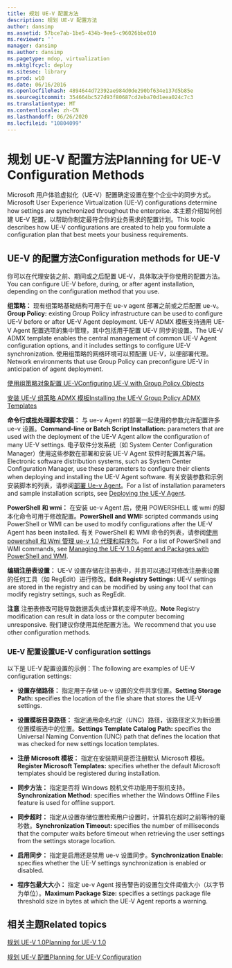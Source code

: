 ```yaml
---
title: 规划 UE-V 配置方法
description: 规划 UE-V 配置方法
author: dansimp
ms.assetid: 57bce7ab-1be5-434b-9ee5-c96026bbe010
ms.reviewer: ''
manager: dansimp
ms.author: dansimp
ms.pagetype: mdop, virtualization
ms.mktglfcycl: deploy
ms.sitesec: library
ms.prod: w10
ms.date: 06/16/2016
ms.openlocfilehash: 4894644d72392ae984d0de290bf634e137d5b85e
ms.sourcegitcommit: 354664bc527d93f80687cd2eba70d1eea024c7c3
ms.translationtype: MT
ms.contentlocale: zh-CN
ms.lasthandoff: 06/26/2020
ms.locfileid: "10804099"
---
```

# <span data-ttu-id="93b05-103">规划 UE-V 配置方法</span><span class="sxs-lookup"><span data-stu-id="93b05-103">Planning for UE-V Configuration Methods</span></span>


<span data-ttu-id="93b05-104">Microsoft 用户体验虚拟化（UE-V）配置确定设置在整个企业中的同步方式。</span><span class="sxs-lookup"><span data-stu-id="93b05-104">Microsoft User Experience Virtualization (UE-V) configurations determine how settings are synchronized throughout the enterprise.</span></span> <span data-ttu-id="93b05-105">本主题介绍如何创建 UE-V 配置，以帮助你制定最符合你的业务需求的配置计划。</span><span class="sxs-lookup"><span data-stu-id="93b05-105">This topic describes how UE-V configurations are created to help you formulate a configuration plan that best meets your business requirements.</span></span>

## <span data-ttu-id="93b05-106">UE-V 的配置方法</span><span class="sxs-lookup"><span data-stu-id="93b05-106">Configuration methods for UE-V</span></span>


<span data-ttu-id="93b05-107">你可以在代理安装之前、期间或之后配置 UE-V，具体取决于你使用的配置方法。</span><span class="sxs-lookup"><span data-stu-id="93b05-107">You can configure UE-V before, during, or after agent installation, depending on the configuration method that you use.</span></span>

<span data-ttu-id="93b05-108">**组策略：** 现有组策略基础结构可用于在 ue-v agent 部署之前或之后配置 ue-v。</span><span class="sxs-lookup"><span data-stu-id="93b05-108">**Group Policy:** existing Group Policy infrastructure can be used to configure UE-V before or after UE-V Agent deployment.</span></span> <span data-ttu-id="93b05-109">UE-V ADMX 模板支持通用 UE-V Agent 配置选项的集中管理，其中包括用于配置 UE-V 同步的设置。</span><span class="sxs-lookup"><span data-stu-id="93b05-109">The UE-V ADMX template enables the central management of common UE-V Agent configuration options, and it includes settings to configure UE-V synchronization.</span></span> <span data-ttu-id="93b05-110">使用组策略的网络环境可以预配置 UE-V，以便部署代理。</span><span class="sxs-lookup"><span data-stu-id="93b05-110">Network environments that use Group Policy can preconfigure UE-V in anticipation of agent deployment.</span></span>

[<span data-ttu-id="93b05-111">使用组策略对象配置 UE-V</span><span class="sxs-lookup"><span data-stu-id="93b05-111">Configuring UE-V with Group Policy Objects</span></span>](configuring-ue-v-with-group-policy-objects.md)

[<span data-ttu-id="93b05-112">安装 UE-V 组策略 ADMX 模板</span><span class="sxs-lookup"><span data-stu-id="93b05-112">Installing the UE-V Group Policy ADMX Templates</span></span>](installing-the-ue-v-group-policy-admx-templates.md)

<span data-ttu-id="93b05-113">**命令行或批处理脚本安装：** 与 ue-v Agent 的部署一起使用的参数允许配置许多 ue-v 设置。</span><span class="sxs-lookup"><span data-stu-id="93b05-113">**Command-line or Batch Script Installation:** parameters that are used with the deployment of the UE-V Agent allow the configuration of many UE-V settings.</span></span> <span data-ttu-id="93b05-114">电子软件分发系统（如 System Center Configuration Manager）使用这些参数在部署和安装 UE-V Agent 软件时配置其客户端。</span><span class="sxs-lookup"><span data-stu-id="93b05-114">Electronic software distribution systems, such as System Center Configuration Manager, use these parameters to configure their clients when deploying and installing the UE-V Agent software.</span></span> <span data-ttu-id="93b05-115">有关安装参数和示例安装脚本的列表，请参阅[部署 Ue-v Agent](deploying-the-ue-v-agent.md)。</span><span class="sxs-lookup"><span data-stu-id="93b05-115">For a list of installation parameters and sample installation scripts, see [Deploying the UE-V Agent](deploying-the-ue-v-agent.md).</span></span>

<span data-ttu-id="93b05-116">**PowerShell 和 wmi：** 在安装 ue-v Agent 后，使用 POWERSHELL 或 wmi 的脚本化命令可用于修改配置。</span><span class="sxs-lookup"><span data-stu-id="93b05-116">**PowerShell and WMI:** scripted commands using PowerShell or WMI can be used to modify configurations after the UE-V Agent has been installed.</span></span> <span data-ttu-id="93b05-117">有关 PowerShell 和 WMI 命令的列表，请参阅[使用 powershell 和 Wmi 管理 ue-v 1.0 代理和程序包](managing-the-ue-v-10-agent-and-packages-with-powershell-and-wmi.md)。</span><span class="sxs-lookup"><span data-stu-id="93b05-117">For a list of PowerShell and WMI commands, see [Managing the UE-V 1.0 Agent and Packages with PowerShell and WMI](managing-the-ue-v-10-agent-and-packages-with-powershell-and-wmi.md).</span></span>

<span data-ttu-id="93b05-118">**编辑注册表设置：** UE-V 设置存储在注册表中，并且可以通过可修改注册表设置的任何工具（如 RegEdit）进行修改。</span><span class="sxs-lookup"><span data-stu-id="93b05-118">**Edit Registry Settings:** UE-V settings are stored in the registry and can be modified by using any tool that can modify registry settings, such as RegEdit.</span></span>

<span data-ttu-id="93b05-119">**注意** 注册表修改可能导致数据丢失或计算机变得不响应。</span><span class="sxs-lookup"><span data-stu-id="93b05-119">**Note** Registry modification can result in data loss or the computer becoming unresponsive.</span></span> <span data-ttu-id="93b05-120">我们建议你使用其他配置方法。</span><span class="sxs-lookup"><span data-stu-id="93b05-120">We recommend that you use other configuration methods.</span></span>

 

### <span data-ttu-id="93b05-121">UE-V 配置设置</span><span class="sxs-lookup"><span data-stu-id="93b05-121">UE-V configuration settings</span></span>

<span data-ttu-id="93b05-122">以下是 UE-V 配置设置的示例：</span><span class="sxs-lookup"><span data-stu-id="93b05-122">The following are examples of UE-V configuration settings:</span></span>

-   <span data-ttu-id="93b05-123">**设置存储路径：** 指定用于存储 ue-v 设置的文件共享位置。</span><span class="sxs-lookup"><span data-stu-id="93b05-123">**Setting Storage Path:** specifies the location of the file share that stores the UE-V settings.</span></span>

-   <span data-ttu-id="93b05-124">**设置模板目录路径：** 指定通用命名约定（UNC）路径，该路径定义为新设置位置模板选中的位置。</span><span class="sxs-lookup"><span data-stu-id="93b05-124">**Settings Template Catalog Path:** specifies the Universal Naming Convention (UNC) path that defines the location that was checked for new settings location templates.</span></span>

-   <span data-ttu-id="93b05-125">**注册 Microsoft 模板：** 指定在安装期间是否注册默认 Microsoft 模板。</span><span class="sxs-lookup"><span data-stu-id="93b05-125">**Register Microsoft Templates:** specifies whether the default Microsoft templates should be registered during installation.</span></span>

-   <span data-ttu-id="93b05-126">**同步方法：** 指定是否将 Windows 脱机文件功能用于脱机支持。</span><span class="sxs-lookup"><span data-stu-id="93b05-126">**Synchronization Method:** specifies whether the Windows Offline Files feature is used for offline support.</span></span>

-   <span data-ttu-id="93b05-127">**同步超时：** 指定从设置存储位置检索用户设置时，计算机在超时之前等待的毫秒数。</span><span class="sxs-lookup"><span data-stu-id="93b05-127">**Synchronization Timeout:** specifies the number of milliseconds that the computer waits before timeout when retrieving the user settings from the settings storage location.</span></span>

-   <span data-ttu-id="93b05-128">**启用同步：** 指定是启用还是禁用 ue-v 设置同步。</span><span class="sxs-lookup"><span data-stu-id="93b05-128">**Synchronization Enable:** specifies whether the UE-V settings synchronization is enabled or disabled.</span></span>

-   <span data-ttu-id="93b05-129">**程序包最大大小：** 指定 ue-v Agent 报告警告的设置包文件阈值大小（以字节为单位）。</span><span class="sxs-lookup"><span data-stu-id="93b05-129">**Maximum Package Size:** specifies a settings package file threshold size in bytes at which the UE-V Agent reports a warning.</span></span>

## <span data-ttu-id="93b05-130">相关主题</span><span class="sxs-lookup"><span data-stu-id="93b05-130">Related topics</span></span>


[<span data-ttu-id="93b05-131">规划 UE-V 1.0</span><span class="sxs-lookup"><span data-stu-id="93b05-131">Planning for UE-V 1.0</span></span>](planning-for-ue-v-10.md)

[<span data-ttu-id="93b05-132">规划 UE-V 配置</span><span class="sxs-lookup"><span data-stu-id="93b05-132">Planning for UE-V Configuration</span></span>](planning-for-ue-v-configuration.md)

 

 





